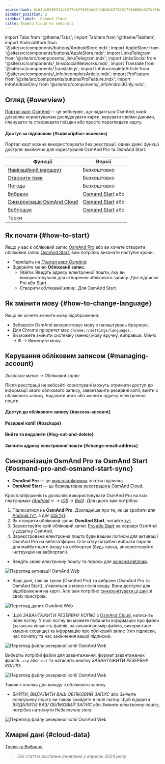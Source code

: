 ```yaml
---
source-hash: 0c64dc0300241a6577e627d46bbc944db8b5273561739b69da637def6e4173ab
sidebar_position: 2
sidebar_label:  OsmAnd Cloud
title: OsmAnd Cloud на вебсайті
---
```

import Tabs from '@theme/Tabs';
import TabItem from '@theme/TabItem';
import AndroidStore from '@site/src/components/buttons/AndroidStore.mdx';
import AppleStore from '@site/src/components/buttons/AppleStore.mdx';
import LinksTelegram from '@site/src/components/_linksTelegram.mdx';
import LinksSocial from '@site/src/components/_linksSocialNetworks.mdx';
import Translate from '@site/src/components/Translate.js';
import InfoIncompleteArticle from '@site/src/components/_infoIncompleteArticle.mdx';
import ProFeature from '@site/src/components/buttons/ProFeature.mdx';
import InfoAndroidOnly from '@site/src/components/_infoAndroidOnly.mdx';


<InfoIncompleteArticle/>

## Огляд {#overview}

[Портал карт OsmAnd](https://osmand.net/map) — це вебсервіс, що надається OsmAnd, який дозволяє користувачам досліджувати карти, керувати своїми даними, планувати та створювати поїздки або просто переглядати карту.

#### Доступ за підпискою {#subscription-accesses}

Портал карт можна використовувати без реєстрації; однак деякі функції доступні виключно для користувачів OsmAnd Pro та OsmAnd Start:

| Функції | Версії |
|--- |--- |
| [Навігаційний маршрут](./planner.md) | Безкоштовно |
| [Створити трек](./planner.md) | Безкоштовно |
| [Погода](./web-map.md) | Безкоштовно |
| [Вибране](./web-map.md) | [Osmand Start](https://osmand.net/blog/start) або <ProFeature/> |
| [Синхронізація OsmAnd Cloud](./web-cloud.md) | [Osmand Start](https://osmand.net/blog/start) або <ProFeature/> |
| [Вебпошук](./web-search.md)|[Osmand Start](https://osmand.net/blog/start) або <ProFeature/>|
| [Треки](./web-map.md) | <ProFeature/> |


## Як почати {#how-to-start}

Якщо у вас є обліковий запис [OsmAnd Pro](../personal/osmand-cloud.md#login) або ви хочете створити обліковий запис [OsmAnd Start](../personal/osmand-cloud.md#osmand-start), вам потрібно виконати наступні кроки:

- Перейдіть на [*Портал карт OsmAnd*](https://osmand.net/map).
- Відкрийте меню **Обліковий запис**.
  - *Увійти*. Введіть адресу електронної пошти, яку ви використовували для створення облікового запису. Для підписок Pro або Start.
  - *Створити обліковий запис*. Для OsmAnd Start.


## Як змінити мову {#how-to-change-language}

Якщо ви хочете змінити мову відображення:

- Вебверсія OsmAnd використовує мову з налаштувань браузера.
- Для Chrome пріоритет має `chrome://settings/languages`.
- Ви можете змінити системну (меню) мову вручну, вибравши:
    *Меню →* ⚙ *→ Вимкнути мову*.


## Керування обліковим записом {#managing-account}

*Загальне меню → Обліковий запис*

Після реєстрації на вебсайті користувачі можуть отримати доступ до інформації свого облікового запису, завантажити резервні копії, вийти з облікового запису, видалити його або змінити адресу електронної пошти.

#### Доступ до облікового запису {#access-account}

#### Резервні копії {#backups}

#### Вийти та видалити {#log-out-and-delete}

#### Змінити адресу електронної пошти {#change-email-address}


## Синхронізація OsmAnd Pro та OsmAnd Start {#osmand-pro-and-osmand-start-sync}

- **OsmAnd Pro** — це [кросплатформна](../troubleshooting/setup.md#cross-platform) платна підписка.
- **OsmAnd Start** — це [безкоштовна реєстрація в OsmAnd Cloud](https://osmand.net/blog/start).

Кросплатформність дозволяє використовувати OsmAnd Pro на всіх платформах *([Android](../purchases/android.md) ← → [iOS](../purchases/ios.md) → [Веб](https://www.osmand.net/map))*. Для цього вам потрібно:

1. Підписатися на **OsmAnd Pro**. Докладніше про те, як це зробити для [Android тут](../purchases/android.md#how-to-buy), а для [iOS тут](../purchases/ios.md#how-to-buy).
2. Як створити обліковий запис **OsmAnd Start**, читайте [тут](https://osmand.net/blog/start#how-to-create-an-account).
3. Зареєструйте свій обліковий запис [Pro або Start](../troubleshooting/setup.md#cross-platform) на сервері OsmAnd у додатку OsmAnd.
4. Зареєстрована електронна пошта буде вашим логіном для активації OsmAnd Pro на вебплатформі. Спочатку потрібно вибрати пароль для майбутнього входу на вебпортал (будь ласка, використовуйте інструкцію на вебпорталі).

- Введіть свою *електронну пошту* та *пароль* для [osmand.net/map](https://osmand.net/map/).

![Перегляд активації OsmAnd Web](@site/static/img/web/web_pro_activation.png)

- Ваші дані, такі як треки (OsmAnd Pro) та вибране (OsmAnd Pro та OsmAnd Start), з'являться в меню після входу. Вони доступні для відображення на карті. Але вам потрібно [синхронізувати ці дані](https://osmand.net/docs/user/personal/osmand-cloud#last-sync) зі своїх пристроїв.

![Перегляд даних OsmAnd Web](@site/static/img/web/web_data.png)

- Щоб *ЗАВАНТАЖИТИ РЕЗЕРВНУ КОПІЮ* з [OsmAnd Cloud](https://osmand.net/docs/user/personal/osmand-cloud), натисніть поле логіну. У полі логіну ви можете побачити інформацію про файли (загальна кількість файлів, загальний розмір файлів, використане хмарне сховище) та інформацію про обліковий запис (тип підписки, час початку та час закінчення вашої підписки).

![Перегляд файлу резервної копії OsmAnd Web](@site/static/img/web/web_backup_file.png)

Виберіть потрібні файли для завантаження, формат завантажених файлів `.zip` або `.osf` та натисніть кнопку *ЗАВАНТАЖИТИ РЕЗЕРВНУ КОПІЮ*:

![Перегляд файлу резервної копії OsmAnd Web](@site/static/img/web/web_backup_file_1.png)

Також є кнопка для *виходу* з облікового запису.

- *ВИЙТИ*, *ВИДАЛИТИ ВАШ ОБЛІКОВИЙ ЗАПИС* або *Змінити електронну пошту* ви також знайдете в полі логіну. Щоб відкрити *ВИДАЛИТИ ВАШ ОБЛІКОВИЙ ЗАПИС* або *Змінити електронну пошту*, потрібно натиснути *Небезпечна зона*.

![Перегляд файлу резервної копії OsmAnd Web](@site/static/img/web/web_backup_file_2.png)


## Хмарні дані {#cloud-data}

[Треки та Вибране](web-map.md#tracks).
<!--
## Map style {#map-style}

In this section of the menu, you can change the map style. You can read more about how to do this in the article [Vector Maps (Map Styles)](../map/vector-maps.md) for the OsmAnd app. The settings in the web version are no different.  
**Some examples:**

- Nautical map style

![OsmAnd Web Map Style](@site/static/img/web/web_map_style_nautical.png)

- Topo map style

![OsmAnd Web Favorites add](@site/static/img/web/web_map_style_topo.png)
-->



> *Цю статтю востаннє оновлено у вересні 2024 року*